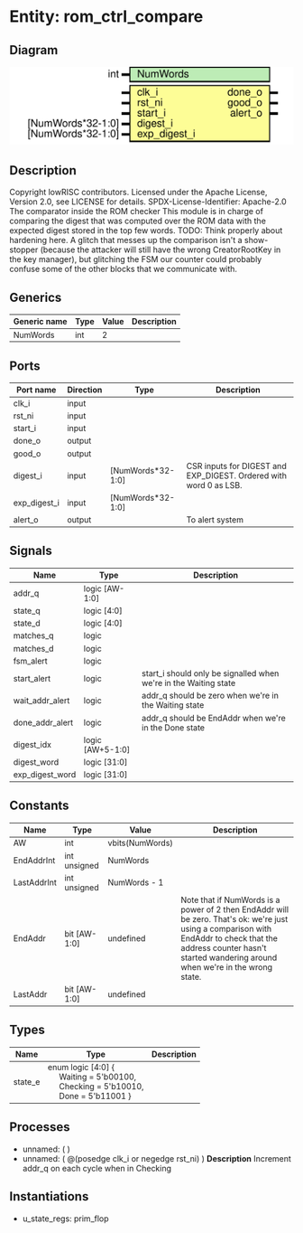 # Entity: rom_ctrl_compare

## Diagram

![Diagram](rom_ctrl_compare.svg "Diagram")
## Description

Copyright lowRISC contributors.
 Licensed under the Apache License, Version 2.0, see LICENSE for details.
 SPDX-License-Identifier: Apache-2.0
 The comparator inside the ROM checker
 This module is in charge of comparing the digest that was computed over the ROM data with the
 expected digest stored in the top few words.
 TODO: Think properly about hardening here. A glitch that messes up the comparison isn't a
       show-stopper (because the attacker will still have the wrong CreatorRootKey in the key
       manager), but glitching the FSM our counter could probably confuse some of the other blocks
       that we communicate with.
 
## Generics

| Generic name | Type | Value | Description |
| ------------ | ---- | ----- | ----------- |
| NumWords     | int  | 2     |             |
## Ports

| Port name    | Direction | Type              | Description                                                       |
| ------------ | --------- | ----------------- | ----------------------------------------------------------------- |
| clk_i        | input     |                   |                                                                   |
| rst_ni       | input     |                   |                                                                   |
| start_i      | input     |                   |                                                                   |
| done_o       | output    |                   |                                                                   |
| good_o       | output    |                   |                                                                   |
| digest_i     | input     | [NumWords*32-1:0] | CSR inputs for DIGEST and EXP_DIGEST. Ordered with word 0 as LSB. |
| exp_digest_i | input     | [NumWords*32-1:0] |                                                                   |
| alert_o      | output    |                   | To alert system                                                   |
## Signals

| Name            | Type             | Description                                                       |
| --------------- | ---------------- | ----------------------------------------------------------------- |
| addr_q          | logic [AW-1:0]   |                                                                   |
| state_q         | logic [4:0]      |                                                                   |
| state_d         | logic [4:0]      |                                                                   |
| matches_q       | logic            |                                                                   |
| matches_d       | logic            |                                                                   |
| fsm_alert       | logic            |                                                                   |
| start_alert     | logic            | start_i should only be signalled when we're in the Waiting state  |
| wait_addr_alert | logic            | addr_q should be zero when we're in the Waiting state             |
| done_addr_alert | logic            | addr_q should be EndAddr when we're in the Done state             |
| digest_idx      | logic [AW+5-1:0] |                                                                   |
| digest_word     | logic [31:0]     |                                                                   |
| exp_digest_word | logic [31:0]     |                                                                   |
## Constants

| Name        | Type         | Value           | Description                                                                                                                                                                                                              |
| ----------- | ------------ | --------------- | ------------------------------------------------------------------------------------------------------------------------------------------------------------------------------------------------------------------------ |
| AW          | int          | vbits(NumWords) |                                                                                                                                                                                                                          |
| EndAddrInt  | int unsigned | NumWords        |                                                                                                                                                                                                                          |
| LastAddrInt | int unsigned | NumWords - 1    |                                                                                                                                                                                                                          |
| EndAddr     | bit [AW-1:0] | undefined       | Note that if NumWords is a power of 2 then EndAddr will be zero. That's ok: we're just using a comparison with EndAddr to check that the address counter hasn't started wandering around when we're in the wrong state.  |
| LastAddr    | bit [AW-1:0] | undefined       |                                                                                                                                                                                                                          |
## Types

| Name    | Type                                                                                                                                                                                                         | Description |
| ------- | ------------------------------------------------------------------------------------------------------------------------------------------------------------------------------------------------------------ | ----------- |
| state_e | enum logic [4:0] {<br><span style="padding-left:20px">     Waiting  = 5'b00100,<br><span style="padding-left:20px">     Checking = 5'b10010,<br><span style="padding-left:20px">     Done     = 5'b11001   } |             |
## Processes
- unnamed: (  )
- unnamed: ( @(posedge clk_i or negedge rst_ni) )
**Description**
Increment addr_q on each cycle when in Checking

## Instantiations

- u_state_regs: prim_flop
